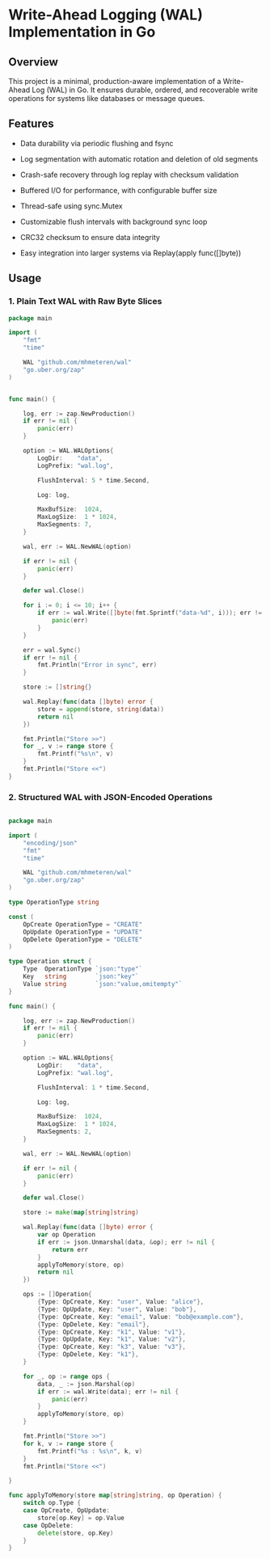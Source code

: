 # Write-Ahead Logging (WAL) Implementation in Go

## Overview
This project is a minimal, production-aware implementation of a Write-Ahead Log (WAL) in Go. It ensures durable, ordered, and recoverable write operations for systems like databases or message queues.


## Features
- Data durability via periodic flushing and fsync

- Log segmentation with automatic rotation and deletion of old segments

- Crash-safe recovery through log replay with checksum validation

- Buffered I/O for performance, with configurable buffer size

- Thread-safe using sync.Mutex

- Customizable flush intervals with background sync loop

- CRC32 checksum to ensure data integrity

- Easy integration into larger systems via Replay(apply func([]byte))

## Usage

### 1. Plain Text WAL with Raw Byte Slices

```go
package main

import (
	"fmt"
	"time"

	WAL "github.com/mhmeteren/wal"
	"go.uber.org/zap"
)


func main() {

	log, err := zap.NewProduction()
	if err != nil {
		panic(err)
	}

	option := WAL.WALOptions{
		LogDir:    "data",
		LogPrefix: "wal.log",

		FlushInterval: 5 * time.Second,

		Log: log,

		MaxBufSize:  1024,
		MaxLogSize:  1 * 1024,
		MaxSegments: 7,
	}

	wal, err := WAL.NewWAL(option)

	if err != nil {
		panic(err)
	}

	defer wal.Close()

	for i := 0; i <= 10; i++ {
		if err := wal.Write([]byte(fmt.Sprintf("data-%d", i))); err != nil {
			panic(err)
		}
	}

	err = wal.Sync()
	if err != nil {
		fmt.Println("Error in sync", err)
	}

	store := []string{}

	wal.Replay(func(data []byte) error {
		store = append(store, string(data))
		return nil
	})

	fmt.Println("Store >>")
	for _, v := range store {
		fmt.Printf("%s\n", v)
	}
	fmt.Println("Store <<")
}
```

### 2. Structured WAL with JSON-Encoded Operations

```go

package main

import (
	"encoding/json"
	"fmt"
	"time"

	WAL "github.com/mhmeteren/wal"
	"go.uber.org/zap"
)

type OperationType string

const (
	OpCreate OperationType = "CREATE"
	OpUpdate OperationType = "UPDATE"
	OpDelete OperationType = "DELETE"
)

type Operation struct {
	Type  OperationType `json:"type"`
	Key   string        `json:"key"`
	Value string        `json:"value,omitempty"`
}

func main() {

	log, err := zap.NewProduction()
	if err != nil {
		panic(err)
	}

	option := WAL.WALOptions{
		LogDir:    "data",
		LogPrefix: "wal.log",

		FlushInterval: 1 * time.Second,

		Log: log,

		MaxBufSize:  1024,
		MaxLogSize:  1 * 1024,
		MaxSegments: 2,
	}

	wal, err := WAL.NewWAL(option)

	if err != nil {
		panic(err)
	}

	defer wal.Close()

	store := make(map[string]string)

	wal.Replay(func(data []byte) error {
		var op Operation
		if err := json.Unmarshal(data, &op); err != nil {
			return err
		}
		applyToMemory(store, op)
		return nil
	})

	ops := []Operation{
		{Type: OpCreate, Key: "user", Value: "alice"},
		{Type: OpUpdate, Key: "user", Value: "bob"},
		{Type: OpCreate, Key: "email", Value: "bob@example.com"},
		{Type: OpDelete, Key: "email"},
		{Type: OpCreate, Key: "k1", Value: "v1"},
		{Type: OpUpdate, Key: "k1", Value: "v2"},
		{Type: OpCreate, Key: "k3", Value: "v3"},
		{Type: OpDelete, Key: "k1"},
	}

	for _, op := range ops {
		data, _ := json.Marshal(op)
		if err := wal.Write(data); err != nil {
			panic(err)
		}
		applyToMemory(store, op)
	}

	fmt.Println("Store >>")
	for k, v := range store {
		fmt.Printf("%s : %s\n", k, v)
	}
	fmt.Println("Store <<")

}

func applyToMemory(store map[string]string, op Operation) {
	switch op.Type {
	case OpCreate, OpUpdate:
		store[op.Key] = op.Value
	case OpDelete:
		delete(store, op.Key)
	}
}
```

